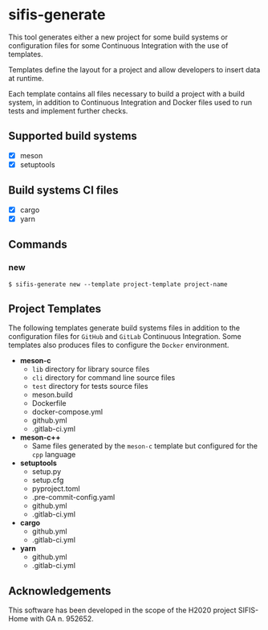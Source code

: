 # sifis-generate

This tool generates either a new project for some build systems or configuration
files for some Continuous Integration with the use of templates.

Templates define the layout for a project and allow developers to insert data
at runtime.

Each template contains all files necessary to build a project with a build
system, in addition to Continuous Integration and Docker files used to run
tests and implement further checks.

## Supported build systems

- [x] meson
- [x] setuptools

## Build systems CI files

- [x] cargo
- [x] yarn

## Commands

### new

```
$ sifis-generate new --template project-template project-name
```

## Project Templates

The following templates generate build systems files in addition to the
configuration files for `GitHub` and `GitLab` Continuous Integration.
Some templates also produces files to configure the `Docker` environment.

- **meson-c**
   - `lib` directory for library source files
   - `cli` directory for command line source files
   - `test` directory for tests source files
   - meson.build
   - Dockerfile
   - docker-compose.yml
   - github.yml
   - .gitlab-ci.yml
- **meson-c++**
    - Same files generated by the `meson-c` template but configured for
      the `cpp` language
- **setuptools**
   - setup.py
   - setup.cfg
   - pyproject.toml
   - .pre-commit-config.yaml
   - github.yml
   - .gitlab-ci.yml
- **cargo**
   - github.yml
   - .gitlab-ci.yml
- **yarn**
   - github.yml
   - .gitlab-ci.yml

## Acknowledgements

This software has been developed in the scope of the H2020 project SIFIS-Home with GA n. 952652.
